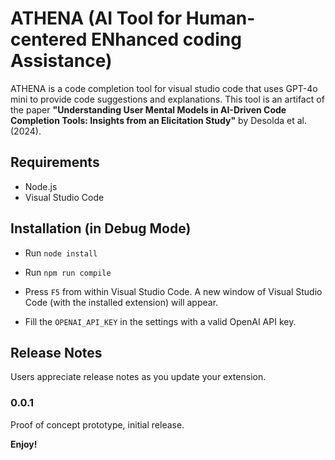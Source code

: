 # ATHENA (AI Tool for Human-centered ENhanced coding Assistance)

ATHENA is a code completion tool for visual studio code that uses GPT-4o mini to provide code suggestions and explanations. This tool is an artifact of the paper **"Understanding User Mental Models in AI-Driven Code Completion Tools: Insights from an Elicitation Study"** by Desolda et al. (2024).

## Requirements
- Node.js 
- Visual Studio Code 

## Installation (in Debug Mode)

- Run ``node install``
- Run ``npm run compile ``
- Press `` F5 `` from within Visual Studio Code. A new window of Visual Studio Code (with the installed extension) will appear.

- Fill the ``OPENAI_API_KEY`` in the settings with a valid OpenAI API key. 

## Release Notes

Users appreciate release notes as you update your extension.

### 0.0.1

Proof of concept prototype, initial release.


**Enjoy!**
